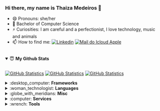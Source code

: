 ### Hi there, my name is Thaiza Medeiros 👋

- 😄 Pronouns: she/her
- 🧠 Bachelor of Computer Science
- ⚡ Curiosities: I am careful and a perfectionist, I love technology, music and animals
- 📫 How to find me: [<img alt="Linkedin" src="https://img.shields.io/badge/-linkedin-%230077B5?style=for-the-badge&logo=linkedin&logoColor=white"/>](https://www.linkedin.com/in/thaiza-medeiros-734aa9150/)
[<img alt="Mail do Icloud Apple" src="https://img.shields.io/badge/mail-FFFFFF?style=for-the-badge&logo=apple&logoColor=black"/>](mailto:thaizamedeirossw@gmail.com)

<br>

<details open>
 <summary> 😇 <b>My Github Stats</b> </summary>

<br>

[<img height="180px" alt="GitHub Statistics" src="https://github-readme-stats.vercel.app/api/top-langs/?username=ThaiMedeiros&layout=compact&langs_count=7&theme=radical"/>](https://github.com/)
[<img height="180px" alt="GitHub Statistics" src="https://github-readme-stats.vercel.app/api/?username=ThaiMedeiros&show_icons=true&include_all_commits=true&theme=radical"/>](https://github.com/)
[<img height="153px" alt="GitHub Statistics" src="http://github-readme-streak-stats.herokuapp.com/?user=ThaiMedeiros&amp;theme=radical"/>](https://github.com/)

</details>

<details>
 <summary> :desktop_computer: <b>Frameworks</b> </summary>

<br>

<p align = "left">
  <a href="#">
    <img src="svg/dev/frameworks/angular.svg" alt="angular" style="vertical-align:top; margin:6px 4px">
  </a>

  <a href="#">
    <img src="svg/dev/frameworks/bootstrap.svg" alt="bootstrap" style="vertical-align:top; margin:6px 4px">
  </a>

  <a href="#">
    <img src="svg/dev/frameworks/jquery.svg" alt="jquery" style="vertical-align:top; margin:6px 4px">
  </a>

  <a href="#">
    <img src="svg/dev/frameworks/laravel.svg" alt="laravel" style="vertical-align:top; margin:6px 4px">
  </a>

  <a href="#">
    <img src="svg/dev/frameworks/nodejs.svg" alt="nodejs" style="vertical-align:top; margin:6px 4px">
  </a>

  <a href="#">
    <img src="svg/dev/frameworks/react.svg" alt="react" style="vertical-align:top; margin:6px 4px">
  </a> 
</p>

</details>

<details>
 <summary> :woman_technologist: <b>Languages</b> </summary>

<br>

<p align = "left">
  <a href="#">
    <img src="svg/dev/languages/css3.svg" alt="css3" style="vertical-align:top; margin:6px 4px">
  </a>

  <a href="#">
    <img src="svg/dev/languages/html.svg" alt="html" style="vertical-align:top; margin:6px 4px">
  </a>

  <a href="#">
    <img src="svg/dev/languages/js.svg" alt="js" style="vertical-align:top; margin:6px 4px">
  </a>

  <a href="#">
    <img src="svg/dev/languages/php.svg" alt="php" style="vertical-align:top; margin:6px 4px">
  </a>
</p>

</details>

<details>
 <summary> :globe_with_meridians: <b>Misc</b> </summary>

<br>

<p align = "left">
  <a href="#">
    <img src="svg/dev/misc/chrome.svg" alt="chrome" style="vertical-align:top; margin:6px 4px">
  </a>

  <a href="#">
    <img src="svg/dev/misc/edge.svg" alt="edge" style="vertical-align:top; margin:6px 4px">
  </a>

  <a href="#">
    <img src="svg/dev/misc/firefox.svg" alt="firefox" style="vertical-align:top; margin:6px 4px">
  </a>

  <a href="#">
    <img src="svg/dev/misc/mobile.svg" alt="mobile" style="vertical-align:top; margin:6px 4px">
  </a>

  <a href="#">
    <img src="svg/dev/misc/web.svg" alt="web" style="vertical-align:top; margin:6px 4px">
  </a>
</p>

</details>

<details>
 <summary> :computer: <b>Services</b> </summary>

<br>

<p align = "left">
  <a href="#">
    <img src="svg/dev/services/npm.svg" alt="npm" style="vertical-align:top; margin:6px 4px">
  </a>
</p>

</details>

<details>
 <summary> :wrench: <b>Tools</b> </summary>

<br>

<p align = "left">
  <a href="#">
    <img src="svg/dev/tools/android_studio_colour.svg" alt="android_studio_colour" style="vertical-align:top; margin:6px 4px">
  </a>

  <a href="#">
    <img src="svg/dev/tools/eclipse.svg" alt="eclipse" style="vertical-align:top; margin:6px 4px">
  </a>

  <a href="#">
    <img src="svg/dev/tools/jetbrains_intellij.svg" alt="jetbrains_intellij" style="vertical-align:top; margin:6px 4px">
  </a>

  <a href="#">
    <img src="svg/dev/tools/jetbrains_phpstorm.svg" alt="jetbrains_phpstorm" style="vertical-align:top; margin:6px 4px">
  </a>

  <a href="#">
    <img src="svg/dev/tools/powershell.svg" alt="powershell" style="vertical-align:top; margin:6px 4px">
  </a>

  <a href="#">
    <img src="svg/dev/tools/visualstudio_code.svg" alt="visualstudio_code" style="vertical-align:top; margin:6px 4px">
  </a>
</p>

</details>
